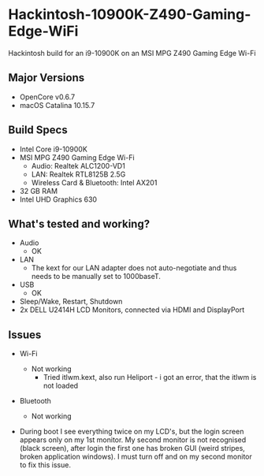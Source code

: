 # Hackintosh-10900K-Z490-Gaming-Edge-WiFi
Hackintosh build for an i9-10900K on an MSI MPG Z490 Gaming Edge Wi-Fi

## Major Versions
- OpenCore v0.6.7
- macOS Catalina 10.15.7

## Build Specs
- Intel Core i9-10900K
- MSI MPG Z490 Gaming Edge Wi-Fi
    - Audio: Realtek ALC1200-VD1
    - LAN: Realtek RTL8125B 2.5G
    - Wireless Card & Bluetooth: Intel AX201
- 32 GB RAM
- Intel UHD Graphics 630

## What's tested and working?

- Audio
  - OK
- LAN
    - The kext for our LAN adapter does not auto-negotiate and thus needs to be manually set to 1000baseT.
- USB
    - OK
- Sleep/Wake, Restart, Shutdown
- 2x DELL U2414H LCD Monitors, connected via HDMI and DisplayPort


## Issues 

- Wi-Fi
  - Not working
    - Tried itlwm.kext, also run Heliport - i got an error, that the itlwm is not loaded
- Bluetooth
  - Not working

- During boot I see everything twice on my LCD's, but the login screen appears only on my 1st monitor. 
My second monitor is not recognised (black screen), after login the first one has broken GUI (weird stripes, broken application windows). I must turn 
off and on my second monitor to fix this issue.
